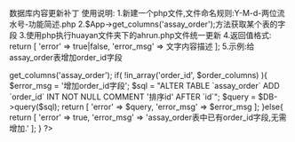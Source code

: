 数据库内容更新补丁
使用说明:
1.新建一个php文件,文件命名规则:Y-M-d-两位流水号-功能简述.php
2.$App->get_columns('assay_order');方法获取某个表的字段
3.使用php执行huayan文件夹下的ahrun.php文件统一更新
4.返回值格式:
    return [
        'error' => true|false,
        'error_msg' => 文字内容描述
    ];
5.示例:给assay_order表增加order_id字段
<?php
$order_columns = $App->get_columns('assay_order');
if( !in_array('order_id', $order_columns) ){
    $error_msg = '增加order_id字段';
    $sql = "ALTER TABLE `assay_order` ADD `order_id` INT NOT NULL COMMENT '排序id' AFTER `id`";
    $query = $DB->query($sql);
    return [
        'error' => $query,
        'error_msg' => $error_msg
    ];
}else{
    return [
        'error' => true,
        'error_msg' => 'assay_order表中已有order_id字段,无需增加.'
    ];
}
?>